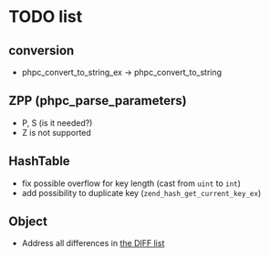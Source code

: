 # TODO list

## conversion
- phpc_convert_to_string_ex -> phpc_convert_to_string

## ZPP (phpc_parse_parameters)
- P, S (is it needed?)
- Z is not supported

## HashTable
- fix possible overflow for key length (cast from `uint` to `int`)
- add possibility to duplicate key (`zend_hash_get_current_key_ex`)

## Object
- Address all differences in [the DIFF list](DIFF.md)
